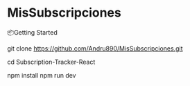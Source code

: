 # MisSubscripciones
📦Getting Started

git clone https://github.com/Andru890/MisSubscripciones.git

cd Subscription-Tracker-React

npm install
npm run dev
        
